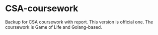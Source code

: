 # CSA-coursework
Backup for CSA coursework with report. This version is official one. The coursework is Game of Life and Golang-based.
